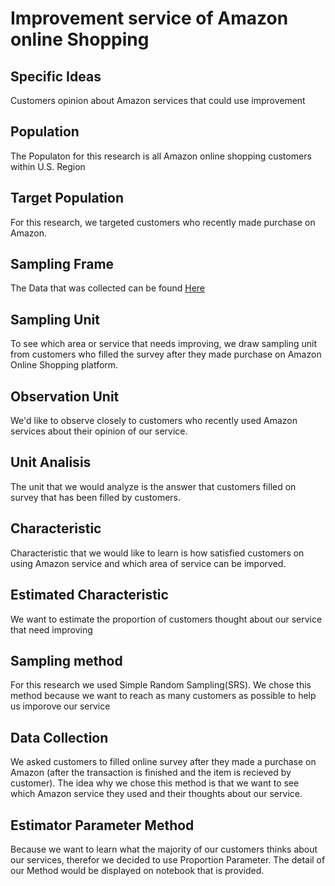 # Improvement service of Amazon online Shopping
## Specific Ideas
Customers opinion about Amazon services that could use improvement

## Population
The Populaton for this research is all Amazon online shopping customers within U.S. Region

## Target Population
For this research, we targeted customers who recently made purchase on Amazon.

## Sampling Frame
The Data that was collected can be found [Here](https://www.kaggle.com/datasets/swathiunnikrishnan/amazon-consumer-behaviour-dataset)

## Sampling Unit
To see which area or service that needs improving, we draw sampling unit from customers who filled the 
survey after they made purchase on Amazon Online Shopping platform.

## Observation Unit
We'd like to observe closely to customers who recently used Amazon services about their opinion of our service.

## Unit Analisis
The unit that we would analyze is the answer that customers filled on survey that has been filled by customers.

## Characteristic
Characteristic that we would like to learn is  how satisfied customers on using Amazon service
and which area of service can be imporved.

## Estimated Characteristic
We want to estimate the proportion of customers thought about our service that need improving 

## Sampling method
For this research we used Simple Random Sampling(SRS). We chose this method because we want to reach as many customers
as possible to help us imporove our service

## Data Collection
We asked customers to filled online survey after they made a purchase on Amazon
(after the transaction is finished and the item is recieved by customer). The idea why we chose this method is that
we want to see which Amazon service they used and their thoughts about our service.

## Estimator Parameter Method
Because we want to learn what the majority of our customers thinks about our services, therefor we decided to use
Proportion Parameter. The detail of our Method would be displayed on notebook that is provided.